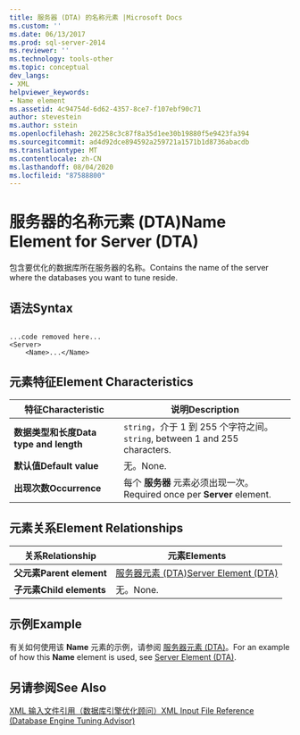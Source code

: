 ```yaml
---
title: 服务器 (DTA) 的名称元素 |Microsoft Docs
ms.custom: ''
ms.date: 06/13/2017
ms.prod: sql-server-2014
ms.reviewer: ''
ms.technology: tools-other
ms.topic: conceptual
dev_langs:
- XML
helpviewer_keywords:
- Name element
ms.assetid: 4c94754d-6d62-4357-8ce7-f107ebf90c71
author: stevestein
ms.author: sstein
ms.openlocfilehash: 202258c3c87f8a35d1ee30b19880f5e9423fa394
ms.sourcegitcommit: ad4d92dce894592a259721a1571b1d8736abacdb
ms.translationtype: MT
ms.contentlocale: zh-CN
ms.lasthandoff: 08/04/2020
ms.locfileid: "87588800"
---
```

# <a name="name-element-for-server-dta"></a><span data-ttu-id="ee76d-102">服务器的名称元素 (DTA)</span><span class="sxs-lookup"><span data-stu-id="ee76d-102">Name Element for Server (DTA)</span></span>
  <span data-ttu-id="ee76d-103">包含要优化的数据库所在服务器的名称。</span><span class="sxs-lookup"><span data-stu-id="ee76d-103">Contains the name of the server where the databases you want to tune reside.</span></span>  
  
## <a name="syntax"></a><span data-ttu-id="ee76d-104">语法</span><span class="sxs-lookup"><span data-stu-id="ee76d-104">Syntax</span></span>  
  
```  
  
...code removed here...  
<Server>  
    <Name>...</Name>  
```  
  
## <a name="element-characteristics"></a><span data-ttu-id="ee76d-105">元素特征</span><span class="sxs-lookup"><span data-stu-id="ee76d-105">Element Characteristics</span></span>  
  
|<span data-ttu-id="ee76d-106">特征</span><span class="sxs-lookup"><span data-stu-id="ee76d-106">Characteristic</span></span>|<span data-ttu-id="ee76d-107">说明</span><span class="sxs-lookup"><span data-stu-id="ee76d-107">Description</span></span>|  
|--------------------|-----------------|  
|<span data-ttu-id="ee76d-108">**数据类型和长度**</span><span class="sxs-lookup"><span data-stu-id="ee76d-108">**Data type and length**</span></span>|<span data-ttu-id="ee76d-109">`string`，介于 1 到 255 个字符之间。</span><span class="sxs-lookup"><span data-stu-id="ee76d-109">`string`, between 1 and 255 characters.</span></span>|  
|<span data-ttu-id="ee76d-110">**默认值**</span><span class="sxs-lookup"><span data-stu-id="ee76d-110">**Default value**</span></span>|<span data-ttu-id="ee76d-111">无。</span><span class="sxs-lookup"><span data-stu-id="ee76d-111">None.</span></span>|  
|<span data-ttu-id="ee76d-112">**出现次数**</span><span class="sxs-lookup"><span data-stu-id="ee76d-112">**Occurrence**</span></span>|<span data-ttu-id="ee76d-113">每个 **服务器** 元素必须出现一次。</span><span class="sxs-lookup"><span data-stu-id="ee76d-113">Required once per **Server** element.</span></span>|  
  
## <a name="element-relationships"></a><span data-ttu-id="ee76d-114">元素关系</span><span class="sxs-lookup"><span data-stu-id="ee76d-114">Element Relationships</span></span>  
  
|<span data-ttu-id="ee76d-115">关系</span><span class="sxs-lookup"><span data-stu-id="ee76d-115">Relationship</span></span>|<span data-ttu-id="ee76d-116">元素</span><span class="sxs-lookup"><span data-stu-id="ee76d-116">Elements</span></span>|  
|------------------|--------------|  
|<span data-ttu-id="ee76d-117">**父元素**</span><span class="sxs-lookup"><span data-stu-id="ee76d-117">**Parent element**</span></span>|[<span data-ttu-id="ee76d-118">服务器元素 (DTA)</span><span class="sxs-lookup"><span data-stu-id="ee76d-118">Server Element &#40;DTA&#41;</span></span>](server-element-dta.md)|  
|<span data-ttu-id="ee76d-119">**子元素**</span><span class="sxs-lookup"><span data-stu-id="ee76d-119">**Child elements**</span></span>|<span data-ttu-id="ee76d-120">无。</span><span class="sxs-lookup"><span data-stu-id="ee76d-120">None.</span></span>|  
  
## <a name="example"></a><span data-ttu-id="ee76d-121">示例</span><span class="sxs-lookup"><span data-stu-id="ee76d-121">Example</span></span>  
 <span data-ttu-id="ee76d-122">有关如何使用该 **Name** 元素的示例，请参阅 [服务器元素 (DTA)](server-element-dta.md)。</span><span class="sxs-lookup"><span data-stu-id="ee76d-122">For an example of how this **Name** element is used, see [Server Element &#40;DTA&#41;](server-element-dta.md).</span></span>  
  
## <a name="see-also"></a><span data-ttu-id="ee76d-123">另请参阅</span><span class="sxs-lookup"><span data-stu-id="ee76d-123">See Also</span></span>  
 [<span data-ttu-id="ee76d-124">XML 输入文件引用（数据库引擎优化顾问）</span><span class="sxs-lookup"><span data-stu-id="ee76d-124">XML Input File Reference &#40;Database Engine Tuning Advisor&#41;</span></span>](xml-input-file-reference-database-engine-tuning-advisor.md)  
  
  
